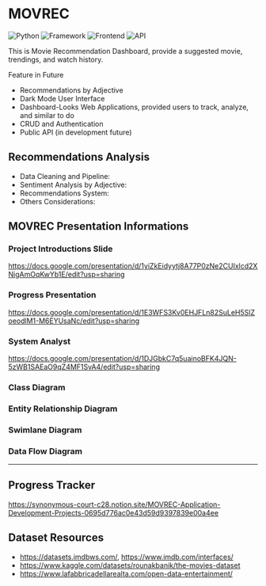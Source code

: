 # MOVREC
![Python](https://img.shields.io/badge/Python-3.10.6-blueviolet)     ![Framework](https://img.shields.io/badge/Framework-Flask-red) ![Frontend](https://img.shields.io/badge/Frontend-React-green) ![API](https://img.shields.io/badge/API-TMDB-fcba03)

This is Movie Recommendation Dashboard, provide a suggested movie, trendings, and watch history.

Feature in Future
- Recommendations by Adjective
- Dark Mode User Interface
- Dashboard-Looks Web Applications, provided users to track, analyze, and similar to do
- CRUD and Authentication
- Public API (in development future)

## Recommendations Analysis
- Data Cleaning and Pipeline: 
- Sentiment Analysis by Adjective:
- Recommendations System: 
- Others Considerations:  

## MOVREC Presentation Informations 
### Project Introductions Slide
https://docs.google.com/presentation/d/1yiZkEidyytj8A77P0zNe2CUIxlcd2XNigAmOqKwYb1E/edit?usp=sharing

### Progress Presentation
https://docs.google.com/presentation/d/1E3WFS3Kv0EHJFLn82SuLeH5SlZoeodlM1-M6EYUsaNc/edit?usp=sharing

### System Analyst
https://docs.google.com/presentation/d/1DJGbkC7q5uainoBFK4JQN-5zWB1SAEaO9qZ4MF1SvA4/edit?usp=sharing

### Class Diagram

### Entity Relationship Diagram

### Swimlane Diagram

### Data Flow Diagram

---
## Progress Tracker 
https://synonymous-court-c28.notion.site/MOVREC-Application-Development-Projects-0695d776ac0e43d59d9397839e00a4ee


## Dataset Resources
- https://datasets.imdbws.com/, https://www.imdb.com/interfaces/
- https://www.kaggle.com/datasets/rounakbanik/the-movies-dataset
- https://www.lafabbricadellarealta.com/open-data-entertainment/

